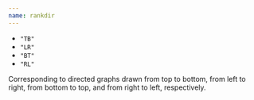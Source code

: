 ```yaml
---
name: rankdir
---
```

* `"TB"`
* `"LR"`
* `"BT"`
* `"RL"`

Corresponding to directed graphs drawn from top to bottom, from left to
right, from bottom to top, and from right to left, respectively.
